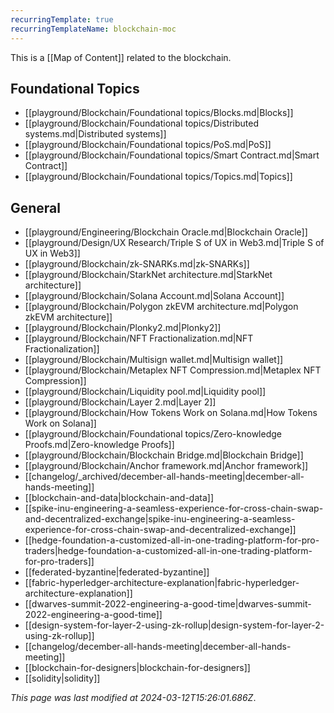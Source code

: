 ```yaml
---
recurringTemplate: true
recurringTemplateName: blockchain-moc
---
```


This is a [[Map of Content]] related to the blockchain.

## Foundational Topics
- [[playground/Blockchain/Foundational topics/Blocks.md|Blocks]]
- [[playground/Blockchain/Foundational topics/Distributed systems.md|Distributed systems]]
- [[playground/Blockchain/Foundational topics/PoS.md|PoS]]
- [[playground/Blockchain/Foundational topics/Smart Contract.md|Smart Contract]]
- [[playground/Blockchain/Foundational topics/Topics.md|Topics]]

## General
- [[playground/Engineering/Blockchain Oracle.md|Blockchain Oracle]]
- [[playground/Design/UX Research/Triple S of UX in Web3.md|Triple S of UX in Web3]]
- [[playground/Blockchain/zk-SNARKs.md|zk-SNARKs]]
- [[playground/Blockchain/StarkNet architecture.md|StarkNet architecture]]
- [[playground/Blockchain/Solana Account.md|Solana Account]]
- [[playground/Blockchain/Polygon zkEVM architecture.md|Polygon zkEVM architecture]]
- [[playground/Blockchain/Plonky2.md|Plonky2]]
- [[playground/Blockchain/NFT Fractionalization.md|NFT Fractionalization]]
- [[playground/Blockchain/Multisign wallet.md|Multisign wallet]]
- [[playground/Blockchain/Metaplex NFT Compression.md|Metaplex NFT Compression]]
- [[playground/Blockchain/Liquidity pool.md|Liquidity pool]]
- [[playground/Blockchain/Layer 2.md|Layer 2]]
- [[playground/Blockchain/How Tokens Work on Solana.md|How Tokens Work on Solana]]
- [[playground/Blockchain/Foundational topics/Zero-knowledge Proofs.md|Zero-knowledge Proofs]]
- [[playground/Blockchain/Blockchain Bridge.md|Blockchain Bridge]]
- [[playground/Blockchain/Anchor framework.md|Anchor framework]]
- [[changelog/_archived/december-all-hands-meeting|december-all-hands-meeting]]
- [[blockchain-and-data|blockchain-and-data]]
- [[spike-inu-engineering-a-seamless-experience-for-cross-chain-swap-and-decentralized-exchange|spike-inu-engineering-a-seamless-experience-for-cross-chain-swap-and-decentralized-exchange]]
- [[hedge-foundation-a-customized-all-in-one-trading-platform-for-pro-traders|hedge-foundation-a-customized-all-in-one-trading-platform-for-pro-traders]]
- [[federated-byzantine|federated-byzantine]]
- [[fabric-hyperledger-architecture-explanation|fabric-hyperledger-architecture-explanation]]
- [[dwarves-summit-2022-engineering-a-good-time|dwarves-summit-2022-engineering-a-good-time]]
- [[design-system-for-layer-2-using-zk-rollup|design-system-for-layer-2-using-zk-rollup]]
- [[changelog/december-all-hands-meeting|december-all-hands-meeting]]
- [[blockchain-for-designers|blockchain-for-designers]]
- [[solidity|solidity]]

*This page was last modified at 2024-03-12T15:26:01.686Z*.
